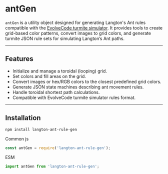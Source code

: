 # antGen

`antGen` is a utility object designed for generating Langton's Ant rules compatible with the [EvolveCode turmite simulator](https://evolvecode.io/turmites/index.html). It provides tools to create grid-based color patterns, convert images to grid colors, and generate turmite JSON rule sets for simulating Langton’s Ant paths.

---

## Features

- Initialize and manage a toroidal (looping) grid.
- Set colors and fill areas on the grid.
- Convert images or hex/RGB colors to the closest predefined grid colors.
- Generate JSON state machines describing ant movement rules.
- Handle toroidal shortest path calculations.
- Compatible with EvolveCode turmite simulator rules format.

---

## Installation

```
npm install langton-ant-rule-gen
```
Common js
```js
const antGen = require('langton-ant-rule-gen');
```
ESM
```js
import antGen from 'langton-ant-rule-gen';
```

## 
